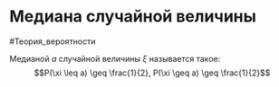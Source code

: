 # Медиана случайной величины
#Теория_вероятности 

Медианой $a$ случайной величины $\xi$ называется такое:
$$P(\xi \leq a) \geq \frac{1}{2},  P(\xi \geq a) \geq \frac{1}{2}$$
